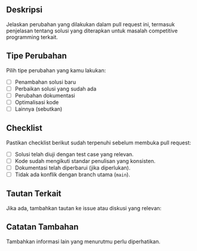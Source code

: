 ## Deskripsi
Jelaskan perubahan yang dilakukan dalam pull request ini, termasuk penjelasan tentang solusi yang diterapkan untuk masalah competitive programming terkait.

## Tipe Perubahan
Pilih tipe perubahan yang kamu lakukan:
- [ ] Penambahan solusi baru
- [ ] Perbaikan solusi yang sudah ada
- [ ] Perubahan dokumentasi
- [ ] Optimalisasi kode
- [ ] Lainnya (sebutkan)

## Checklist
Pastikan checklist berikut sudah terpenuhi sebelum membuka pull request:
- [ ] Solusi telah diuji dengan test case yang relevan.
- [ ] Kode sudah mengikuti standar penulisan yang konsisten.
- [ ] Dokumentasi telah diperbarui (jika diperlukan).
- [ ] Tidak ada konflik dengan branch utama (`main`).

## Tautan Terkait
Jika ada, tambahkan tautan ke issue atau diskusi yang relevan:

## Catatan Tambahan
Tambahkan informasi lain yang menurutmu perlu diperhatikan.
